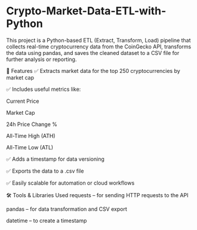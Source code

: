 # Crypto-Market-Data-ETL-with-Python

This project is a Python-based ETL (Extract, Transform, Load) pipeline that collects real-time cryptocurrency data from the CoinGecko API, transforms the data using pandas, and saves the cleaned dataset to a CSV file for further analysis or reporting.

📌 Features
✅ Extracts market data for the top 250 cryptocurrencies by market cap

✅ Includes useful metrics like:

Current Price

Market Cap

24h Price Change %

All-Time High (ATH)

All-Time Low (ATL)

✅ Adds a timestamp for data versioning

✅ Exports the data to a .csv file

✅ Easily scalable for automation or cloud workflows

🛠️ Tools & Libraries Used
requests – for sending HTTP requests to the API

pandas – for data transformation and CSV export

datetime – to create a timestamp
